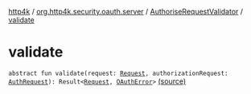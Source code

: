 [http4k](../../index.md) / [org.http4k.security.oauth.server](../index.md) / [AuthoriseRequestValidator](index.md) / [validate](./validate.md)

# validate

`abstract fun validate(request: `[`Request`](../../org.http4k.core/-request/index.md)`, authorizationRequest: `[`AuthRequest`](../-auth-request/index.md)`): Result<`[`Request`](../../org.http4k.core/-request/index.md)`, `[`OAuthError`](../-o-auth-error/index.md)`>` [(source)](https://github.com/http4k/http4k/blob/master/http4k-security-oauth/src/main/kotlin/org/http4k/security/oauth/server/AuthoriseRequestValidator.kt#L11)